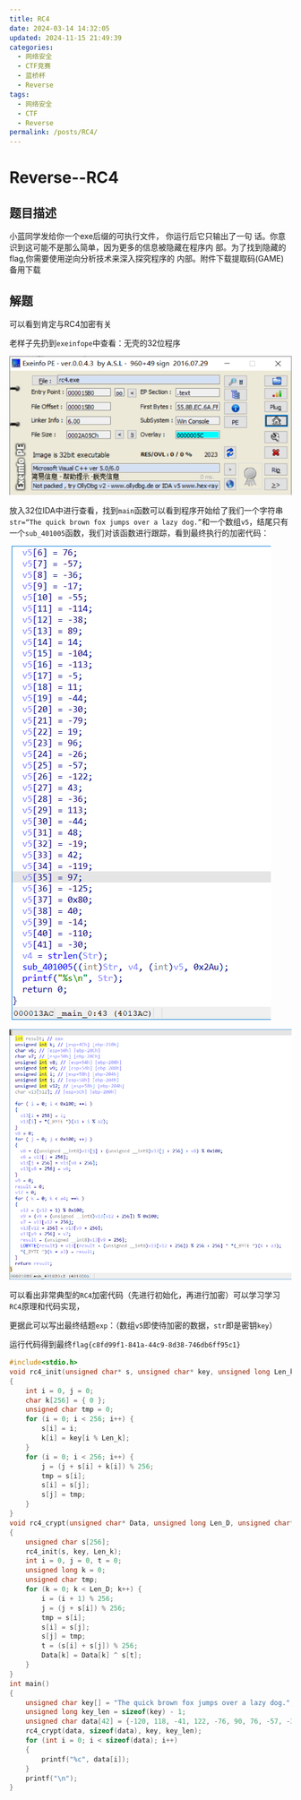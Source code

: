 ```yaml
---
title: RC4
date: 2024-03-14 14:32:05
updated: 2024-11-15 21:49:39
categories:
  - 网络安全
  - CTF竞赛
  - 蓝桥杯
  - Reverse
tags:
  - 网络安全
  - CTF
  - Reverse
permalink: /posts/RC4/
---
```

# Reverse--RC4

## 题目描述

小蓝同学发给你一个exe后缀的可执行文件，
你运行后它只输出了一句
话。你意识到这可能不是那么简单，因为更多的信息被隐藏在程序内
部。为了找到隐藏的flag,你需要使用逆向分析技术来深入探究程序的
内部。附件下载提取码(GAME)备用下载

## 解题

可以看到肯定与RC4加密有关

老样子先扔到`exeinfope`中查看：无壳的32位程序

![image-20240220154215533](RC4/image-20240220154215533.png)

放入32位IDA中进行查看，找到`main`函数可以看到程序开始给了我们一个字符串`str=“The quick brown fox jumps over a lazy dog.”`和一个数组`v5`，结尾只有一个`sub_401005`函数，我们对该函数进行跟踪，看到最终执行的加密代码：

​    ![image-20240220154222455](RC4/image-20240220154222455.png)

![image-20240220154228844](RC4/image-20240220154228844.png)

可以看出非常典型的`RC4`加密代码（先进行初始化，再进行加密）可以学习学习`RC4`原理和代码实现，

更据此可以写出最终结题`exp`：（数组`v5`即使待加密的数据，`str`即是密钥`key`）

运行代码得到最终`flag{c8fd99f1-841a-44c9-8d38-746db6ff95c1}`

```c
#include<stdio.h>
void rc4_init(unsigned char* s, unsigned char* key, unsigned long Len_k) //鍒濆鍖栧嚱鏁?
{
    int i = 0, j = 0;
    char k[256] = { 0 };
    unsigned char tmp = 0;
    for (i = 0; i < 256; i++) {
        s[i] = i;
        k[i] = key[i % Len_k];
    }
    for (i = 0; i < 256; i++) {
        j = (j + s[i] + k[i]) % 256;
        tmp = s[i];
        s[i] = s[j];
        s[j] = tmp;
    }
}
void rc4_crypt(unsigned char* Data, unsigned long Len_D, unsigned char* key, unsigned long Len_k) //鍔犺В瀵?
{
    unsigned char s[256];
    rc4_init(s, key, Len_k);
    int i = 0, j = 0, t = 0;
    unsigned long k = 0;
    unsigned char tmp;
    for (k = 0; k < Len_D; k++) {
        i = (i + 1) % 256;
        j = (j + s[i]) % 256;
        tmp = s[i];
        s[i] = s[j];
        s[j] = tmp;
        t = (s[i] + s[j]) % 256;
        Data[k] = Data[k] ^ s[t];
    }
}
int main()
{
    unsigned char key[] = "The quick brown fox jumps over a lazy dog.";
    unsigned long key_len = sizeof(key) - 1;
    unsigned char data[42] = {-120, 118, -41, 122, -76, 90, 76, -57, -36, -17, -55, -114, -38, 89, 14, -104, -113, -5, 11, -44, -30, -79, 19, 96, -26, -57, -122, 43, -36, 113, -44, 48, -19, 42, -119, 97, -125, 0x80, 40, -14, -110, -30};
    rc4_crypt(data, sizeof(data), key, key_len);
    for (int i = 0; i < sizeof(data); i++)
    {
        printf("%c", data[i]);
    }
    printf("\n");
}
```

